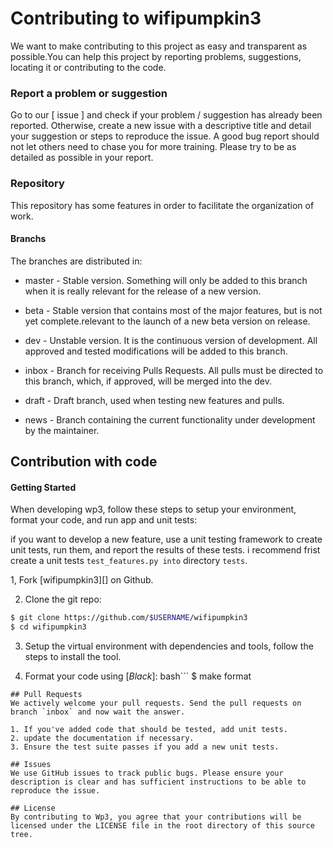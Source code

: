 # Contributing to wifipumpkin3
We want to make contributing to this project as easy and transparent as possible.You can help this project by reporting problems, suggestions, locating it or contributing to the code.

### Report a problem or suggestion
Go to our [ issue ] and check if your problem / suggestion has already been reported. Otherwise, create a new issue with a descriptive title and detail your suggestion or steps to reproduce the issue. A good bug report should not let others need to chase you for more training. Please try to be as detailed as possible in your report.

### Repository
This repository has some features in order to facilitate the organization of work.

#### Branchs
The branches are distributed in:

- master - Stable version. Something will only be added to this branch when it is really relevant for the release of a new version.

- beta - Stable version that contains most of the major features, but is not yet complete.relevant to the launch of a new beta version on release.

- dev - Unstable version. It is the continuous version of development. All approved and tested modifications will be added to this branch.

- inbox - Branch for receiving Pulls Requests. All pulls must be directed to this branch, which, if approved, will be merged into the dev.

- draft - Draft branch, used when testing new features and pulls.

- news - Branch containing the current functionality under development by the maintainer.

## Contribution with code
#### Getting Started
When developing wp3, follow these steps to setup your environment, format your code, and run app and unit tests:

if you want to develop a new feature, use a unit testing framework to create unit tests, run them, and report the results of these tests. i recommend frist create a unit tests `test_features.py into` directory `tests`.

1, Fork [wifipumpkin3][] on Github.

2. Clone the git repo:
```bash
$ git clone https://github.com/$USERNAME/wifipumpkin3
$ cd wifipumpkin3
```
3. Setup the virtual environment with dependencies and tools, follow the steps to install the tool.

4. Format your code using [*Black*]:
bash```
$ make format
```
## Pull Requests
We actively welcome your pull requests. Send the pull requests on branch `inbox` and now wait the answer.

1. If you've added code that should be tested, add unit tests.
2. update the documentation if necessary.
3. Ensure the test suite passes if you add a new unit tests.

## Issues
We use GitHub issues to track public bugs. Please ensure your description is clear and has sufficient instructions to be able to reproduce the issue.

## License
By contributing to Wp3, you agree that your contributions will be licensed under the LICENSE file in the root directory of this source tree.
